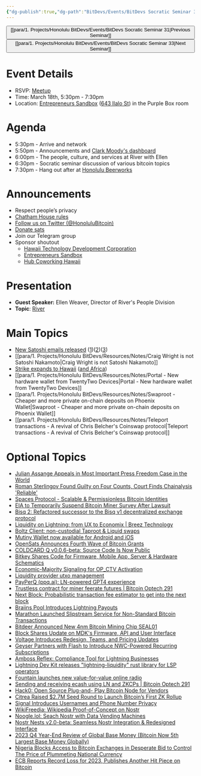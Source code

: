 ```yaml
---
{"dg-publish":true,"dg-path":"BitDevs/Events/BitDevs Socratic Seminar 32.md","permalink":"/bit-devs/events/bit-devs-socratic-seminar-32/","title":"BitDevs Socratic Seminar 32","tags":["bitdevs","bitcoin","resource","socratic-32"],"noteIcon":"3","created":"2024-01-06T20:59:30.884-10:00","updated":"2024-11-25T12:06:38.530-10:00"}
---
```




<button class="obsidian-button previous-seminar">[[para/1. Projects/Honolulu BitDevs/Events/BitDevs Socratic Seminar 31\|Previous Seminar]]</button> <button class="obsidian-button next-seminar">[[para/1. Projects/Honolulu BitDevs/Events/BitDevs Socratic Seminar 33\|Next Seminar]]</button>

# Event Details

- RSVP: [Meetup](https://www.meetup.com/honolulu-bitdevs/events/298389357/)
- Time: March 18th, 5:30pm - 7:30pm
- Location: [Entrepreneurs Sandbox](https://sandboxhawaii.org/) ([643 Ilalo St](https://goo.gl/maps/3Zj38htV13iUn4dcA)) in the Purple Box room

# Agenda

- 5:30pm - Arrive and network  
- 5:50pm - Announcements and [Clark Moody's dashboard](https://bitcoin.clarkmoody.com/dashboard/)
- 6:00pm - The people, culture, and services at River with Ellen
- 6:30pm - Socratic seminar discussion of various bitcoin topics
- 7:30pm - Hang out after at [Honolulu Beerworks](https://www.honolulubeerworks.com/)

# Announcements

- Respect people’s privacy
- [Chatham House rules](https://www.chathamhouse.org/about-us/chatham-house-rule)
- [Follow us on Twitter (@HonoluluBitcoin)](https://twitter.com/HonoluluBitcoin)
- [Donate sats](https://checkout.opennode.com/p/5dea6b7a-d33c-4fda-b54c-98f092814c7d)
- Join our Telegram group
- Sponsor shoutout
	- [Hawaii Technology Development Corporation](https://www.htdc.org/about/)
	- [Entrepreneurs Sandbox](https://sandboxhawaii.org/)
	- [Hub Coworking Hawaii](https://hubcoworkinghi.com/)

# Presentation

- **Guest Speaker:** Ellen Weaver, Director of River's People Division  
- **Topic**: [River](https://river.com/)

# Main Topics

- [New Satoshi emails released](https://bitcoinmagazine.com/culture/newly-revealed-satoshi-email-correspondence-with-martti-malmi) ([1](https://bitcoinmagazine.com/technical/bitcoin-adam-backs-complete-emails-satoshi-nakamoto))([2](https://youtu.be/uts8J-rgy4c?si=keeDvmNx_bqzU51o))([3](https://youtu.be/4701rc744UI?si=yIvnDh1s4bA3nSre))
- [[para/1. Projects/Honolulu BitDevs/Resources/Notes/Craig Wright is not Satoshi Nakamoto\|Craig Wright is not Satoshi Nakamoto]]
- [Strike expands to Hawaii](https://x.com/Strike/status/1767285074871906556?s=20) ([and Africa](https://www.nobsbitcoin.com/strike-announces-africa-expansion/))
- [[para/1. Projects/Honolulu BitDevs/Resources/Notes/Portal - New hardware wallet from TwentyTwo Devices\|Portal - New hardware wallet from TwentyTwo Devices]]
- [[para/1. Projects/Honolulu BitDevs/Resources/Notes/Swaproot - Cheaper and more private on-chain deposits on Phoenix Wallet\|Swaproot - Cheaper and more private on-chain deposits on Phoenix Wallet]]
- [[para/1. Projects/Honolulu BitDevs/Resources/Notes/Teleport transactions - A revival of Chris Belcher's Coinswap protocol\|Teleport transactions - A revival of Chris Belcher's Coinswap protocol]]

# Optional Topics

- [Julian Assange Appeals in Most Important Press Freedom Case in the World](https://www.nobsbitcoin.com/julian-assange-appeals-in-most-important-press-freedom-case-in-the-world/)
- [Roman Sterlingov Found Guilty on Four Counts, Court Finds Chainalysis 'Reliable'](https://www.nobsbitcoin.com/roman-sterlingov-found-guilty-on-four-counts/) 
- [Spaces Protocol - Scalable & Permissionless Bitcoin Identities](https://spacesprotocol.org/)
- [EIA to Temporarily Suspend Bitcoin Miner Survey After Lawsuit](https://www.nobsbitcoin.com/eia-to-temporarily-suspend-bitcoin-miner-survey-after-lawsuit/)
- [Bisq 2: Refactored successor to the Bisq v1 decentralized exchange protocol](https://bisq.wiki/Bisq_2)
- [Liquidity on Lightning: from UX to Economix | Breez Technology](https://medium.com/breez-technology/liquidity-on-lightning-moving-from-ux-to-economix-6e597d9e1abd)
- [Boltz Client: non-custodial Taproot & Liquid swaps](https://blog.boltz.exchange/p/launching-boltz-client)
- [Mutiny Wallet now available for Android and iOS](https://blog.mutinywallet.com/mutiny-wallet-android-and-ios/)
- [OpenSats Announces Fourth Wave of Bitcoin Grants](https://www.nobsbitcoin.com/opensats-announces-fourth-wave-of-bitcoin-grants/)
- [COLDCARD Q v0.0.6-beta: Source Code Is Now Public](https://www.nobsbitcoin.com/coldcard-q-v0-0-6-beta/)
- [Bitkey Shares Code for Firmware, Mobile App, Server & Hardware Schematics](https://www.nobsbitcoin.com/bitkey-shares-code-under-commons-clause-license/)
- [Economic-Majority Signaling for OP_CTV Activation](https://delvingbitcoin.org/t/economic-majority-signaling-for-op-ctv-activation/635)
- [Liquidity provider utxo management](https://delvingbitcoin.org/t/liquidity-provider-utxo-management/600)
- [PayPerQ (ppq.ai): LN-powered GPT4 experience](https://stacker.news/items/442023)
- [Trustless contract for miner feerate futures | Bitcoin Optech 291](https://bitcoinops.org/en/newsletters/2024/02/28/?ref=nobsbitcoin.com#trustless-contract-for-miner-feerate-futures)
- [Next Block: Probabilistic transaction fee estimator to get into the next block](https://nextblock.is/)
- [Braiins Pool Introduces Lightning Payouts](https://www.nobsbitcoin.com/braiins-introduces-lightning-payouts/)
- [Marathon Launched Slipstream Service for Non-Standard Bitcoin Transactions](https://www.nobsbitcoin.com/marathon-digital-holdings-launched-slipstream/)
- [Bitdeer Announced New 4nm Bitcoin Mining Chip SEAL01](https://www.nobsbitcoin.com/bitdeer-4nm-bitcoin-mining-chip-seal0/)
- [Block Shares Update on MDK's Firmware, API and User Interface](https://www.nobsbitcoin.com/block-shares-update-on-mdks-firmware-api-and-user-interface/)
- [Voltage Introduces Redesign, Teams, and Pricing Updates](https://www.nobsbitcoin.com/voltage-redesign-teams-pricing/)
- [Geyser Partners with Flash to Introduce NWC-Powered Recurring Subscriptions](https://www.nobsbitcoin.com/geyser-partners-with-flash-to-introduce-recurring-subscriptions/)
- [Amboss Reflex: Compliance Tool for Lightning Businesses](https://www.nobsbitcoin.com/amboss-launches-reflex/)
- [Lightning Dev Kit releases "lightning-liquidity" rust library for LSP operators](https://lightningdevkit.org/blog/unleashing-liquidity-on-the-lightning-network-with-lightning-liquidity/)
- [Fountain launches new value-for-value online radio](https://radio.fountain.fm/)
- [Sending and receiving ecash using LN and ZKCPs | Bitcoin Optech 291](https://bitcoinops.org/en/newsletters/2024/02/28/#sending-and-receiving-ecash-using-ln-and-zkcps)
- [Hack0: Open Source Plug-and- Play Bitcoin Node for Vendors](https://www.nobsbitcoin.com/hack0-open-source-bitcoin-node-for-vendors/)
- [Citrea Raised $2.7M Seed Round to Launch Bitcoin’s First ZK Rollup](https://www.nobsbitcoin.com/citrea-raises-2-7m/)
- [Signal Introduces Usernames and Phone Number Privacy](https://www.nobsbitcoin.com/signal-introduces-usernames-and-phone-number-privacy/)
- [WikiFreedia: Wikipedia Proof-of-Concept on Nostr](https://www.nobsbitcoin.com/introducing-wikifreedia/)
- [Noogle.lol: Seach Nostr with Data Vending Machines](https://www.nobsbitcoin.com/noogle-lol/)
- [Nostr Nests v2.0-beta: Seamless Nostr Integration & Redesigned Interface](https://www.nobsbitcoin.com/nostr-nests-v2-0-beta/)
- [2023 Q4 Year-End Review of Global Base Money (Bitcoin Now 5th Largest Base Money Globally)](https://www.nobsbitcoin.com/2023-year-end-review-on-global-base-money/)
- [Nigeria Blocks Access to Bitcoin Exchanges in Desperate Bid to Control The Price of Plummeting National Currency](https://www.nobsbitcoin.com/nigeria-blocks-access-to-bitcoin-exchanges-in-attempt-to-save-plummeting-national-currency/)
- [ECB Reports Record Loss for 2023, Publishes Another Hit Piece on Bitcoin](https://www.nobsbitcoin.com/ecb-reports-record-loss-for-2023-says-bitcoin-has-failed/)